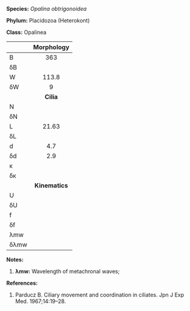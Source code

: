 **Species:** *Opalina obtrigonoidea*

**Phylum:** Placidozoa (Heterokont)

**Class:** Opalinea

|      | **Morphology** |
| :--- | :------------: |
| B    | 363 |
| δB   |  |
| W    | 113.8 |
| δW   | 9 |
|      | **Cilia** |
| N    |  |
| δN   |  |
| L    | 21.63 |
| δL   |  |
| d    | 4.7 |
| δd   | 2.9 |
| κ    |  |
| δκ   |  |
|      | **Kinematics** |
| U    |  |
| δU   |  |
| f    |  |
| δf   |  |
| λmw  |  |
| δλmw |  |

**Notes:**

1. **λmw:** Wavelength of metachronal waves;

**References:**

1. Parducz B.  Ciliary movement and coordination in ciliates.  Jpn J Exp Med. 1967;14:19–28.
